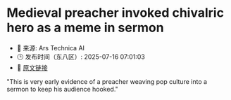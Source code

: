 # Medieval preacher invoked chivalric hero as a meme in sermon
- 📅 来源: Ars Technica AI
- 🕒 发布时间（东八区）: 2025-07-16 07:01:03
- 🔗 [原文链接](https://arstechnica.com/science/2025/07/medieval-preacher-invoked-chivalric-hero-as-a-meme-in-sermon/)

"This is very early evidence of a preacher weaving pop culture into a sermon to keep his audience hooked."